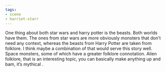 ```yaml
---
tags:
- scene
- harriet-starr
---
```


One thing about both star wars and harry potter is the beasts. Both
worlds have them. The ones from star wars are more obviously monsters
that don’t need any context, whereas the beasts from Harry Potter are
taken from folklore. I think maybe a combination of that would serve
this story well. Space monsters, some of which have a greater folklore
connotation. Alien folklore, that is an interesting topic, you can
basically make anything up and bam, it’s mythical .

